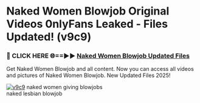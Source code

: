 # Naked Women Blowjob Original Videos 0nlyFans Leaked - Files Updated! (v9c9)

<h3>🔴 CLICK HERE 🌐==►► <a href="https://tinyurl.com/up5wt9bj" rel="nofollow">Naked Women Blowjob Updated Files</a></h3>

Get Naked Women Blowjob and all content. Now you can access all videos and pictures of Naked Women Blowjob. New Updated Files 2025!

[![v9c9](https://i.imgur.com/ABiUzMV.gif)](https://tinyurl.com/up5wt9bj)
naked women giving blowjobs<br>
naked lesbian blowjob